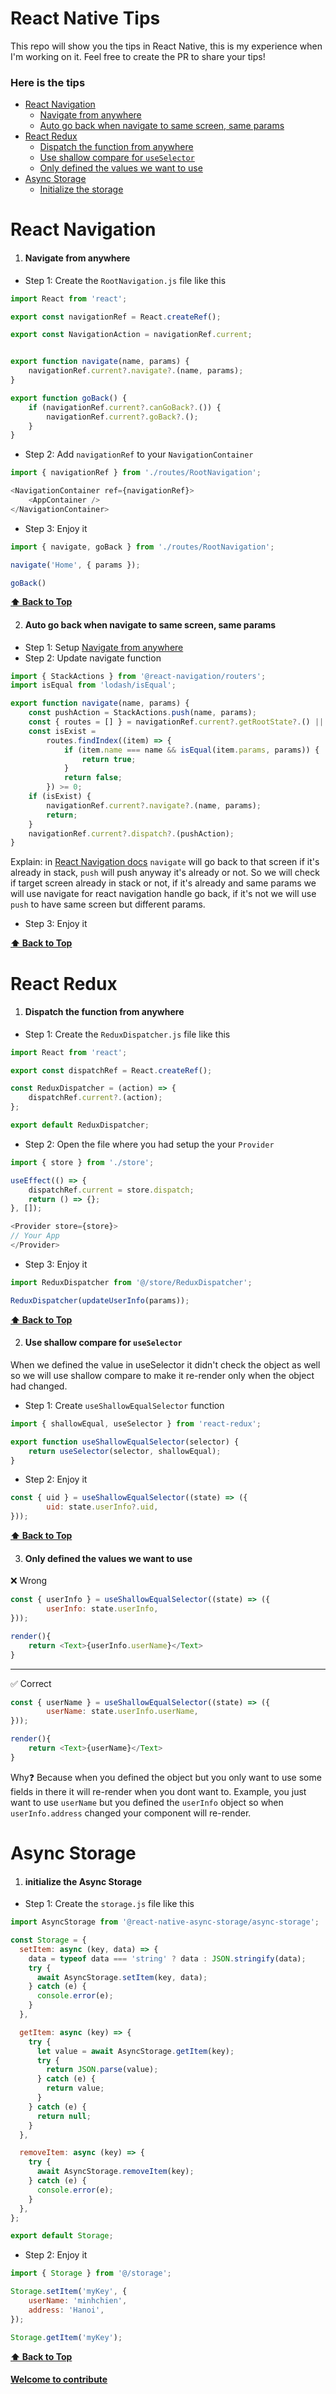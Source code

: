 # React Native Tips 

This repo will show you the tips in React Native, this is my experience when I'm working on it.
Feel free to create the PR to share your tips!


### Here is the tips

- [React Navigation](#react-navigation)
    - [Navigate from anywhere](#navigate-from-anywhere)
    - [Auto go back when navigate to same screen, same params](#auto-go-back-when-navigate-to-same-screen-same-params)
- [React Redux](#react-redux)
    - [Dispatch the function from anywhere](#dispatch-the-function-from-anywhere)
    - [Use shallow compare for `useSelector`](#use-shallow-compare-for-useSelector)
    - [Only defined the values we want to use](#only-defined-the-values-we-want-to-use)
- [Async Storage](#async-storage)
    - [Initialize the storage](#initialize-the-async-storage)


# React Navigation
1. #### Navigate from anywhere

- Step 1: Create the `RootNavigation.js` file like this
```javascript
import React from 'react';

export const navigationRef = React.createRef();

export const NavigationAction = navigationRef.current;


export function navigate(name, params) {
    navigationRef.current?.navigate?.(name, params);
}

export function goBack() {
    if (navigationRef.current?.canGoBack?.()) {
        navigationRef.current?.goBack?.();
    }
}
```

- Step 2: Add `navigationRef` to your `NavigationContainer`
```javascript
import { navigationRef } from './routes/RootNavigation';

<NavigationContainer ref={navigationRef}>
    <AppContainer />
</NavigationContainer>
```

- Step 3: Enjoy it
```javascript
import { navigate, goBack } from './routes/RootNavigation';

navigate('Home', { params });

goBack()
```

**[⬆ Back to Top](#here-is-the-tips)**

2. #### Auto go back when navigate to same screen, same params
- Step 1: Setup [Navigate from anywhere](#navigate-from-anywhere)
- Step 2: Update navigate function
```javascript
import { StackActions } from '@react-navigation/routers';
import isEqual from 'lodash/isEqual';

export function navigate(name, params) {
    const pushAction = StackActions.push(name, params);
    const { routes = [] } = navigationRef.current?.getRootState?.() || {};
    const isExist =
        routes.findIndex((item) => {
            if (item.name === name && isEqual(item.params, params)) {
                return true;
            }
            return false;
        }) >= 0;
    if (isExist) {
        navigationRef.current?.navigate?.(name, params);
        return;
    }
    navigationRef.current?.dispatch?.(pushAction);
}
```
Explain: in [React Navigation docs](https://reactnavigation.org/docs/navigating/#summary) `navigate` will go back to that screen if it's already in stack, `push` will push anyway it's already or not. So we will check if target screen already in stack or not, if it's already and same params we will use navigate for react navigation handle go back, if it's not we will use `push` to have same screen but different params.

- Step 3: Enjoy it

**[⬆ Back to Top](#here-is-the-tips)**

# React Redux

1. #### Dispatch the function from anywhere

- Step 1: Create the `ReduxDispatcher.js` file like this
```javascript
import React from 'react';

export const dispatchRef = React.createRef();

const ReduxDispatcher = (action) => {
    dispatchRef.current?.(action);
};

export default ReduxDispatcher;
```

- Step 2: Open the file where you had setup the your `Provider` 
```javascript
import { store } from './store';

useEffect(() => {
    dispatchRef.current = store.dispatch;
    return () => {};
}, []);

<Provider store={store}>
// Your App
</Provider>
```

- Step 3: Enjoy it
```javascript
import ReduxDispatcher from '@/store/ReduxDispatcher';

ReduxDispatcher(updateUserInfo(params));
```

**[⬆ Back to Top](#here-is-the-tips)**

2. #### Use shallow compare for `useSelector`
When we defined the value in useSelector it didn't check the object as well so we will use shallow compare to make it re-render only when the object had changed.

- Step 1: Create `useShallowEqualSelector` function
```javascript
import { shallowEqual, useSelector } from 'react-redux';

export function useShallowEqualSelector(selector) {
    return useSelector(selector, shallowEqual);
}
```

- Step 2: Enjoy it

```javascript
const { uid } = useShallowEqualSelector((state) => ({
        uid: state.userInfo?.uid,
}));
```

**[⬆ Back to Top](#here-is-the-tips)**

3. #### Only defined the values we want to use

❌ Wrong
```javascript
const { userInfo } = useShallowEqualSelector((state) => ({
        userInfo: state.userInfo,
}));

render(){
    return <Text>{userInfo.userName}</Text>
}
```
----
✅ Correct
```javascript
const { userName } = useShallowEqualSelector((state) => ({
        userName: state.userInfo.userName,
}));

render(){
    return <Text>{userName}</Text>
}
```
Why❓
Because when you defined the object but you only want to use some fields in there it will re-render when you dont want to. Example, you just want to use `userName` but you defined the `userInfo` object so when `userInfo.address` changed your component will re-render.

# Async Storage

1. #### initialize the Async Storage
- Step 1: Create the `storage.js` file like this
```javascript
import AsyncStorage from '@react-native-async-storage/async-storage';

const Storage = {
  setItem: async (key, data) => {
    data = typeof data === 'string' ? data : JSON.stringify(data);
    try {
      await AsyncStorage.setItem(key, data);
    } catch (e) {
      console.error(e);
    }
  },

  getItem: async (key) => {
    try {
      let value = await AsyncStorage.getItem(key);
      try {
        return JSON.parse(value);
      } catch (e) {
        return value;
      }
    } catch (e) {
      return null;
    }
  },

  removeItem: async (key) => {
    try {
      await AsyncStorage.removeItem(key);
    } catch (e) {
      console.error(e);
    }
  },
};

export default Storage;

```
- Step 2: Enjoy it
```javascript
import { Storage } from '@/storage';

Storage.setItem('myKey', {
    userName: 'minhchien',
    address: 'Hanoi',
});

Storage.getItem('myKey');
```
**[⬆ Back to Top](#here-is-the-tips)**

#### [Welcome to contribute](https://github.com/minhchienwikipedia/react-native-tips/pulls)
